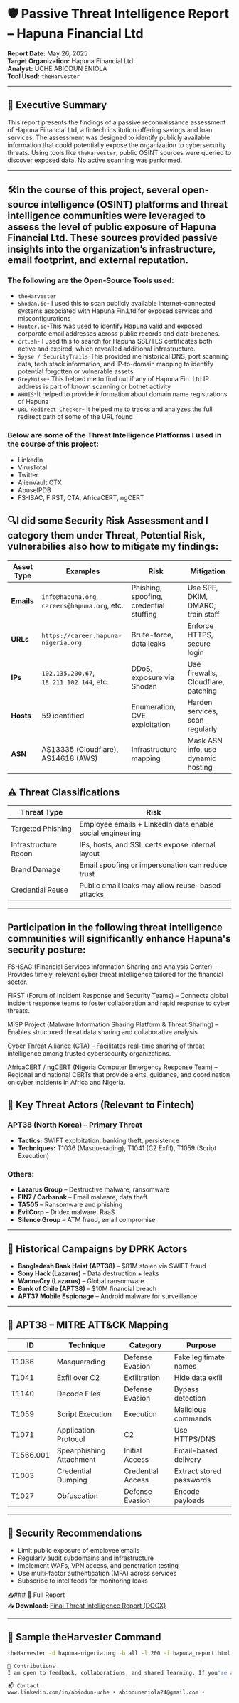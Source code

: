 # 🛡️ Passive Threat Intelligence Report – Hapuna Financial Ltd

**Report Date:** May 26, 2025  
**Target Organization:** Hapuna Financial Ltd  
**Analyst:** UCHE ABIODUN ENIOLA  
**Tool Used:** `theHarvester`  
 

---

## 📌 Executive Summary

This report presents the findings of a passive reconnaissance assessment of Hapuna Financial Ltd, a fintech institution offering savings and loan services. The assessment was designed to identify publicly available information that could potentially expose the organization to cybersecurity threats. Using tools like `theHarvester`, public OSINT sources were queried to discover exposed data. No active scanning was performed.

---

## 🛠️In the course of this project, several open-source intelligence (OSINT) platforms and threat intelligence communities were leveraged to assess the level of public exposure of Hapuna Financial Ltd. These sources provided passive insights into the organization’s infrastructure, email footprint, and external reputation.

### The following are the Open-Source Tools used:
- `theHarvester`
- `Shodan.io`- I used this to scan publicly available internet-connected systems associated with Hapuna Fin.Ltd for exposed services and misconfigurations
- `Hunter.io`-This was used to identify Hapuna valid and exposed corporate email addresses across public records and data breaches.
- `crt.sh`- I used this to search for Hapuna SSL/TLS certificates both active and expired, which revealled additional infrastructure.
- `Spyse / SecurityTrails`-This provided me historical DNS, port scanning data, tech stack information, and IP-to-domain mapping to identify potential forgotten or vulnerable assets
- `GreyNoise`- This helped me to find out if any of Hapuna Fin. Ltd IP address is part of known scanning or botnet activity
- `WHOIS`-It helped to provide information about domain name registrations of Hapuna 
- `URL Redirect Checker`- It helped me to tracks and analyzes the full redirect path of some of the URL found 

### Below are some of the Threat Intelligence Platforms I used in the course of this project:
- LinkedIn
- VirusTotal
- Twitter
- AlienVault OTX
- AbuseIPDB
- FS-ISAC, FIRST, CTA, AfricaCERT, ngCERT

## 🔍I did some Security Risk Assessment and I category them under Threat, Potential Risk, vulnerabilies also how to mitigate my findings: 

| **Asset Type** | **Examples** | **Risk** | **Mitigation** |
|----------------|--------------|----------|----------------|
| **Emails** | `info@hapuna.org`, `careers@hapuna.org`, etc. | Phishing, spoofing, credential stuffing | Use SPF, DKIM, DMARC; train staff |
| **URLs** | `https://career.hapuna-nigeria.org` | Brute-force, data leaks | Enforce HTTPS, secure login |
| **IPs** | `102.135.200.67`, `18.211.102.144`, etc. | DDoS, exposure via Shodan | Use firewalls, Cloudflare, patching |
| **Hosts** | 59 identified | Enumeration, CVE exploitation | Harden services, scan regularly |
| **ASN** | AS13335 (Cloudflare), AS14618 (AWS) | Infrastructure mapping | Mask ASN info, use dynamic hosting |

## ⚠️ Threat Classifications

| **Threat Type** | **Risk** |
|-----------------|----------|
| Targeted Phishing | Employee emails + LinkedIn data enable social engineering |
| Infrastructure Recon | IPs, hosts, and SSL certs expose internal layout |
| Brand Damage | Email spoofing or impersonation can reduce trust |
| Credential Reuse | Public email leaks may allow reuse-based attacks |


---

## Participation in the following threat intelligence communities will significantly enhance Hapuna's security posture:

FS-ISAC (Financial Services Information Sharing and Analysis Center) – Provides timely, relevant cyber threat intelligence tailored for the financial sector.

FIRST (Forum of Incident Response and Security Teams) – Connects global incident response teams to foster collaboration and rapid response to cyber threats.

MISP Project (Malware Information Sharing Platform & Threat Sharing) – Enables structured threat data sharing and collaborative analysis.

Cyber Threat Alliance (CTA) – Facilitates real-time sharing of threat intelligence among trusted cybersecurity organizations.

AfricaCERT / ngCERT (Nigeria Computer Emergency Response Team) – Regional and national CERTs that provide alerts, guidance, and coordination on cyber incidents in Africa and Nigeria.

## 👥 Key Threat Actors (Relevant to Fintech)

### APT38 (North Korea) – **Primary Threat**
- **Tactics:** SWIFT exploitation, banking theft, persistence
- **Techniques:** T1036 (Masquerading), T1041 (C2 Exfil), T1059 (Script Execution)

### Others:
- **Lazarus Group** – Destructive malware, ransomware  
- **FIN7 / Carbanak** – Email malware, data theft  
- **TA505** – Ransomware and phishing  
- **EvilCorp** – Dridex malware, RaaS  
- **Silence Group** – ATM fraud, email compromise

---

## 🧠 Historical Campaigns by DPRK Actors

- **Bangladesh Bank Heist (APT38)** – $81M stolen via SWIFT fraud  
- **Sony Hack (Lazarus)** – Data destruction + leaks  
- **WannaCry (Lazarus)** – Global ransomware  
- **Bank of Chile (APT38)** – $10M financial breach  
- **APT37 Mobile Espionage** – Android malware for surveillance

---

## 🧩 APT38 – MITRE ATT&CK Mapping

| **ID** | **Technique** | **Category** | **Purpose** |
|--------|----------------|--------------|-------------|
| T1036 | Masquerading | Defense Evasion | Fake legitimate names |
| T1041 | Exfil over C2 | Exfiltration | Hide data exfil |
| T1140 | Decode Files | Defense Evasion | Bypass detection |
| T1059 | Script Execution | Execution | Malicious commands |
| T1071 | Application Protocol | C2 | Use HTTPS/DNS |
| T1566.001 | Spearphishing Attachment | Initial Access | Email-based delivery |
| T1003 | Credential Dumping | Credential Access | Extract stored passwords |
| T1027 | Obfuscation | Defense Evasion | Encode payloads |

---

## 🔐 Security Recommendations

- Limit public exposure of employee emails  
- Regularly audit subdomains and infrastructure  
- Implement WAFs, VPN access, and penetration testing  
- Use multi-factor authentication (MFA) across services  
- Subscribe to intel feeds for monitoring leaks  



📥### 📄 Full Report  
📥 **Download:** [Final Threat Intelligence Report (DOCX)](./Final_Threat_Intelligence_Report.docx)

---

## 📘 Sample theHarvester Command

```bash
theHarvester -d hapuna-nigeria.org -b all -l 200 -f hapuna_report.html

🤝 Contributions
I am open to feedback, collaborations, and shared learning. If you're also pivoting into cybersecurity, let's connect and support each other.

📬 Contact
www.linkedin.com/in/abiodun-uche • abioduneniola24@gmail.com •
